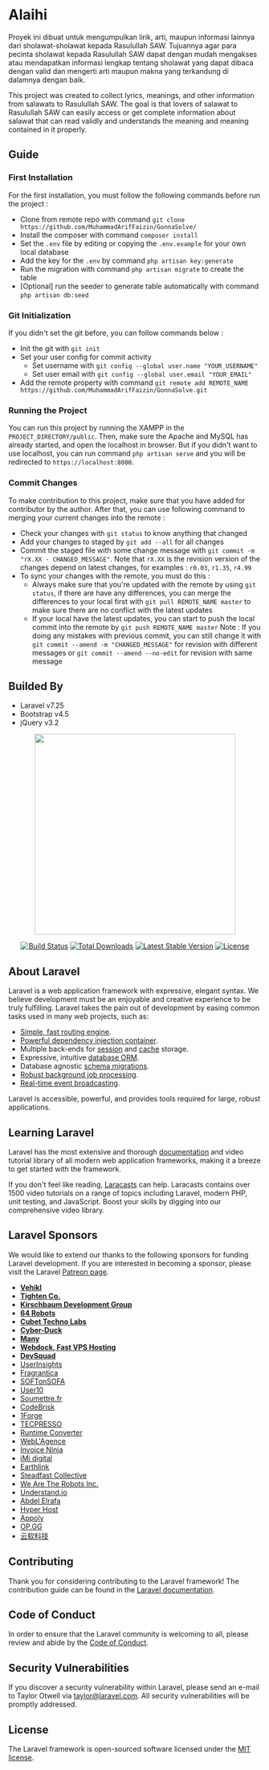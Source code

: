 # Alaihi
Proyek ini dibuat untuk mengumpulkan lirik, arti, maupun informasi lainnya dari sholawat-sholawat kepada Rasulullah SAW. Tujuannya agar para pecinta sholawat kepada Rasulullah SAW dapat dengan mudah mengakses atau mendapatkan informasi lengkap tentang sholawat yang dapat dibaca dengan valid dan mengerti arti maupun makna yang terkandung di dalamnya dengan baik.

This project was created to collect lyrics, meanings, and other information from salawats to Rasulullah SAW. The goal is that lovers of salawat to Rasulullah SAW can easily access or get complete information about salawat that can read validly and understands the meaning and meaning contained in it properly.

## Guide
### First Installation
For the first installation, you must follow the following commands before run the project :
- Clone from remote repo with command `git clone https://github.com/MuhammadArifFaizin/GonnaSolve/`
- Install the composer with command `composer install`
- Set the `.env` file by editing or copying the `.env.example` for your own local database
- Add the key for the `.env` by command `php artisan key:generate`
- Run the migration with command `php artisan migrate` to create the table
- [Optional] run the seeder to generate table automatically with command `php artisan db:seed`

### Git Initialization
If you didn't set the git before, you can follow commands below :
- Init the git with `git init`
- Set your user config for commit activity
    * Set username with `git config --global user.name "YOUR_USERNAME"`
    * Set user email with `git config --global user.email "YOUR_EMAIL"`
- Add the remote property with command `git remote add REMOTE_NAME https://github.com/MuhammadArifFaizin/GonnaSolve.git`

### Running the Project
You can run this project by running the XAMPP in the `PROJECT_DIRECTORY/public`.
Then, make sure the Apache and MySQL has already started, and open the localhost in browser.
But if you didn't want to use localhost, you can run command `php artisan serve` and you will be redirected to `https://localhost:8000`.

### Commit Changes
To make contribution to this project, make sure that you have added for contributor by the author.
After that, you can use following command to merging your current changes into the remote :
- Check your changes with `git status` to know anything that changed
- Add your changes to staged by `git add --all` for all changes
- Commit the staged file with some change message with `git commit -m "rX.XX - CHANGED_MESSAGE"`. Note that `rX.XX` is the revision version of the changes depend on latest changes, for examples : `r0.03`, `r1.35`, `r4.99`
- To sync your changes with the remote, you must do this :
    * Always make sure that you're updated with the remote by using `git status`, if there are have any differences, you can merge the differences to your local first with `git pull REMOTE_NAME master` to make sure there are no conflict with the latest updates
    * If your local have the latest updates, you can start to push the local commit into the remote by `git push REMOTE_NAME master`
Note :
If you doing any mistakes with previous commit, you can still change it with `git commit --amend -m "CHANGED_MESSAGE"` for revision with different messages or `git commit --amend --no-edit` for revision with same message

## Builded By
- Laravel v7.25
- Bootstrap v4.5
- jQuery v3.2

<p align="center"><img src="https://res.cloudinary.com/dtfbvvkyp/image/upload/v1566331377/laravel-logolockup-cmyk-red.svg" width="400"></p>

<p align="center">
<a href="https://travis-ci.org/laravel/framework"><img src="https://travis-ci.org/laravel/framework.svg" alt="Build Status"></a>
<a href="https://packagist.org/packages/laravel/framework"><img src="https://poser.pugx.org/laravel/framework/d/total.svg" alt="Total Downloads"></a>
<a href="https://packagist.org/packages/laravel/framework"><img src="https://poser.pugx.org/laravel/framework/v/stable.svg" alt="Latest Stable Version"></a>
<a href="https://packagist.org/packages/laravel/framework"><img src="https://poser.pugx.org/laravel/framework/license.svg" alt="License"></a>
</p>

## About Laravel

Laravel is a web application framework with expressive, elegant syntax. We believe development must be an enjoyable and creative experience to be truly fulfilling. Laravel takes the pain out of development by easing common tasks used in many web projects, such as:

- [Simple, fast routing engine](https://laravel.com/docs/routing).
- [Powerful dependency injection container](https://laravel.com/docs/container).
- Multiple back-ends for [session](https://laravel.com/docs/session) and [cache](https://laravel.com/docs/cache) storage.
- Expressive, intuitive [database ORM](https://laravel.com/docs/eloquent).
- Database agnostic [schema migrations](https://laravel.com/docs/migrations).
- [Robust background job processing](https://laravel.com/docs/queues).
- [Real-time event broadcasting](https://laravel.com/docs/broadcasting).

Laravel is accessible, powerful, and provides tools required for large, robust applications.

## Learning Laravel

Laravel has the most extensive and thorough [documentation](https://laravel.com/docs) and video tutorial library of all modern web application frameworks, making it a breeze to get started with the framework.

If you don't feel like reading, [Laracasts](https://laracasts.com) can help. Laracasts contains over 1500 video tutorials on a range of topics including Laravel, modern PHP, unit testing, and JavaScript. Boost your skills by digging into our comprehensive video library.

## Laravel Sponsors

We would like to extend our thanks to the following sponsors for funding Laravel development. If you are interested in becoming a sponsor, please visit the Laravel [Patreon page](https://patreon.com/taylorotwell).

- **[Vehikl](https://vehikl.com/)**
- **[Tighten Co.](https://tighten.co)**
- **[Kirschbaum Development Group](https://kirschbaumdevelopment.com)**
- **[64 Robots](https://64robots.com)**
- **[Cubet Techno Labs](https://cubettech.com)**
- **[Cyber-Duck](https://cyber-duck.co.uk)**
- **[Many](https://www.many.co.uk)**
- **[Webdock, Fast VPS Hosting](https://www.webdock.io/en)**
- **[DevSquad](https://devsquad.com)**
- [UserInsights](https://userinsights.com)
- [Fragrantica](https://www.fragrantica.com)
- [SOFTonSOFA](https://softonsofa.com/)
- [User10](https://user10.com)
- [Soumettre.fr](https://soumettre.fr/)
- [CodeBrisk](https://codebrisk.com)
- [1Forge](https://1forge.com)
- [TECPRESSO](https://tecpresso.co.jp/)
- [Runtime Converter](http://runtimeconverter.com/)
- [WebL'Agence](https://weblagence.com/)
- [Invoice Ninja](https://www.invoiceninja.com)
- [iMi digital](https://www.imi-digital.de/)
- [Earthlink](https://www.earthlink.ro/)
- [Steadfast Collective](https://steadfastcollective.com/)
- [We Are The Robots Inc.](https://watr.mx/)
- [Understand.io](https://www.understand.io/)
- [Abdel Elrafa](https://abdelelrafa.com)
- [Hyper Host](https://hyper.host)
- [Appoly](https://www.appoly.co.uk)
- [OP.GG](https://op.gg)
- [云软科技](http://www.yunruan.ltd/)

## Contributing

Thank you for considering contributing to the Laravel framework! The contribution guide can be found in the [Laravel documentation](https://laravel.com/docs/contributions).

## Code of Conduct

In order to ensure that the Laravel community is welcoming to all, please review and abide by the [Code of Conduct](https://laravel.com/docs/contributions#code-of-conduct).

## Security Vulnerabilities

If you discover a security vulnerability within Laravel, please send an e-mail to Taylor Otwell via [taylor@laravel.com](mailto:taylor@laravel.com). All security vulnerabilities will be promptly addressed.

## License

The Laravel framework is open-sourced software licensed under the [MIT license](https://opensource.org/licenses/MIT).
